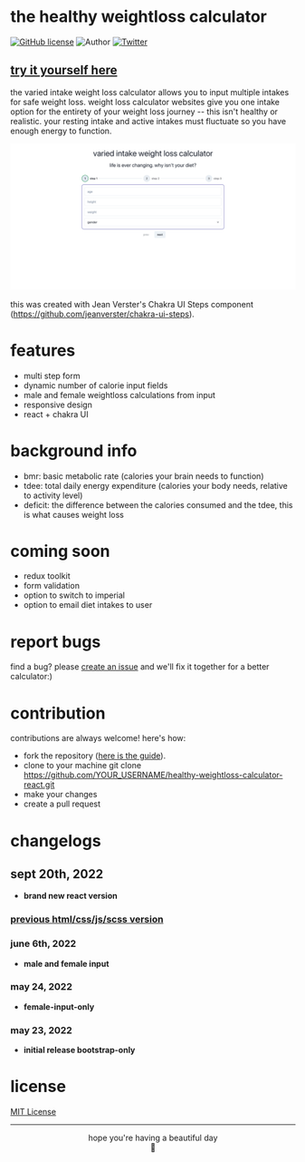 # the healthy weightloss calculator 

[![GitHub license](https://img.shields.io/github/license/nauvalazhar/my-login.svg)](https://github.com/tiganabryan/varied-intake-calculator/blob/master/MIT-LICENSE.txt)
![Author](https://img.shields.io/badge/author-%40tiganabryan-blue.svg)
[![Twitter](https://img.shields.io/twitter/url?color=ff69b4&style=social&url=https%3A%2F%2Ftiganabryan.github.io%2Fvaried-intake-weightloss%2Findex.html)](https://twitter.com/intent/tweet?url=https%3A%2F%2Fwww.github.com%2Ftiganabryan%2Fvaried-intake-weightloss&via=tiganarox&text=Wow.%20This%20weight%20loss%20calculator%20lets%20you%20use%20multiple%20calorie%20intakes.)

## [try it yourself here](https://tiganabryan.github.io/healthy-weightloss-calculator-react/)

the varied intake weight loss calculator allows you to input multiple intakes for safe weight loss.
weight loss calculator websites give you one intake option for the entirety of your weight loss journey -- this isn't healthy or realistic. your resting intake and active intakes must fluctuate so you have enough energy to function.

 ![screenshot of healthy weightloss calculator with stepper ui](src/img/screenshot.png)

this was created with Jean Verster's Chakra UI Steps component (https://github.com/jeanverster/chakra-ui-steps).

# features
- multi step form
- dynamic number of calorie input fields
- male and female weightloss calculations from input
- responsive design
- react + chakra UI

# background info
- bmr: basic metabolic rate (calories your brain needs to function)
- tdee: total daily energy expenditure (calories your body needs, relative to activity level)
- deficit: the difference between the calories consumed and the tdee, this is what causes weight loss

# coming soon
- redux toolkit
- form validation
- option to switch to imperial
- option to email diet intakes to user

# report bugs
find a bug? please [create an issue](https://github.com/tiganabryan/healthy-weightloss-calculator-react/issues) and we'll fix it together for a better calculator:)

# contribution
contributions are always welcome! here's how:

- fork the repository ([here is the guide](https://help.github.com/articles/fork-a-repo/)).
- clone to your machine git clone https://github.com/YOUR_USERNAME/healthy-weightloss-calculator-react.git
- make your changes
- create a pull request

# changelogs

## sept 20th, 2022
  - **brand new react version**


### [previous html/css/js/scss version](https://github.com/tiganabryan/varied-intake-calculator)
### june 6th, 2022
  - **male and female input**
### may 24, 2022
  - **female-input-only**
### may 23, 2022
  - **initial release bootstrap-only**

# license
[MIT License](http://opensource.org/licenses/MIT)

---
<div align="center">hope you're having a beautiful day<br>🤍</div>
